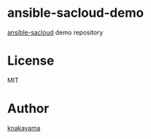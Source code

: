 ansible-sacloud-demo
====================

[ansible-sacloud](https://github.com/knakayama/ansible-sacloud) demo repository

# License

MIT

# Author

[knakayama](https://github.com/knakayama)
